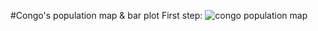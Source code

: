 #Congo's population map & bar plot
First step:
![congo population map](https://xingyu-wang02.github.io/DATA-100/pictures/cog_pop20.png)
